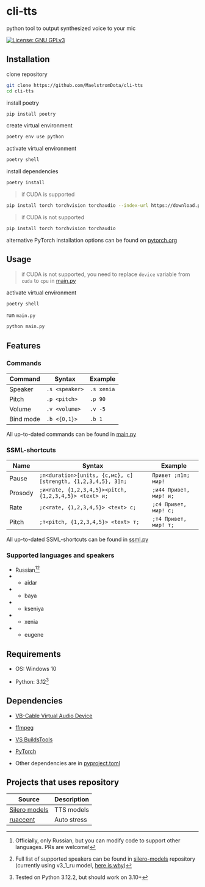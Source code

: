 # cli-tts

python tool to output synthesized voice to your mic

[![License: GNU GPLv3](https://img.shields.io/badge/License-GNU%20GPLv3-yellow.svg)](https://opensource.org/license/gpl-3-0/)


## Installation

clone repository

```sh
git clone https://github.com/MaelstromDota/cli-tts
cd cli-tts
```

install poetry
```sh
pip install poetry
```

create virtual environment

```sh
poetry env use python
```

activate virtual environment

```sh
poetry shell
```

install dependencies

```sh
poetry install
```
> if CUDA is supported
```sh
pip install torch torchvision torchaudio --index-url https://download.pytorch.org/whl/cu118
```
> if CUDA is not supported
```sh
pip install torch torchvision torchaudio
```
alternative PyTorch installation options can be found on [pytorch.org](https://pytorch.org/get-started/locally)

## Usage

> if CUDA is not supported, you need to replace `device` variable from `cuda` to `cpu` in [main.py](/main.py)

activate virtual environment

```sh
poetry shell
```

run `main.py`

```sh
python main.py
```

## Features

### Commands

| Command | Syntax | Example |
| --- | --- | --- |
| Speaker | `.s <speaker>` | `.s xenia` |
| Pitch | `.p <pitch>` | `.p 90` |
| Volume | `.v <volume>` | `.v -5` |
| Bind mode | `.b <{0,1}>` | `.b 1` |

All up-to-dated commands can be found in [main.py](/main.py)

### SSML-shortcuts

| Name | Syntax | Example |
| --- | --- | --- |
| Pause | `;п<duration>[units, {с,мс}, с][strength, {1,2,3,4,5}, 3]п;` | `Привет ;п1п; мир!` |
| Prosody | `;и<rate, {1,2,3,4,5}><pitch, {1,2,3,4,5}> <text> и;` | `;и44 Привет, мир! и;` |
| Rate | `;с<rate, {1,2,3,4,5}> <text> с;` | `;с4 Привет, мир! с;` |
| Pitch | `;т<pitch, {1,2,3,4,5}> <text> т;` | `;т4 Привет, мир! т;` |

All up-to-dated SSML-shortcuts can be found in [ssml.py](/util/ssml.py)

### Supported languages and speakers

* Russian[^1][^2]
* - aidar
* - baya
* - kseniya
* - xenia
* - eugene

[^1]: Officially, only Russian, but you can modify code to support other languages. PRs are welcome!

[^2]: Full list of supported speakers can be found in [silero-models](https://github.com/snakers4/silero-models/?tab=readme-ov-file#models-and-speakers) repository (currently using v3_1_ru model, [here is why](https://github.com/snakers4/silero-models/issues/250))

## Requirements

* OS: Windows 10

* Python: 3.12[^3]

[^3]: Tested on Python 3.12.2, but should work on 3.10+

## Dependencies

* [VB-Cable Virtual Audio Device](https://vb-audio.com/Cable/)

* [ffmpeg](https://ffmpeg.org/)

* [VS BuildsTools](https://aka.ms/vs/17/release/vs_BuildTools.exe)

* [PyTorch](https://pytorch.org/)

* Other dependencies are in [pyproject.toml](/pyproject.toml)

## Projects that uses repository
| Source | Description |
| --- | --- |
| [Silero models](https://github.com/snakers4/silero-models) | TTS models |
| [ruaccent](https://github.com/Den4ikAI/ruaccent) | Auto stress |